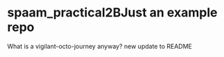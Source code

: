 # spaam_practical2BJust an example repo
What is a vigilant-octo-journey anyway?
new update to README
